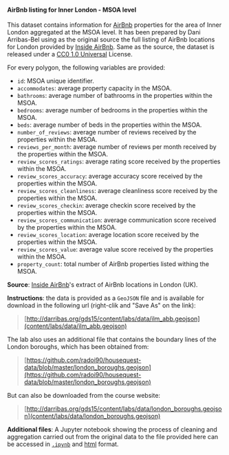 #### AirBnb listing for Inner London - MSOA level

This dataset contains information for [AirBnb](http://www.airbnb.com) properties for the area of Inner London aggregated at the MSOA level. It has been prepared by Dani Arribas-Bel using as the original source the full listing of AirBnb locations for London provided by [Inside AirBnb](http://insideairbnb.com/). Same as the source, the dataset is released under a [CC0 1.0 Universal](http://creativecommons.org/publicdomain/zero/1.0/) License.

For every polygon, the following variables are provided:

* `id`: MSOA unique identifier.
* `accommodates`: average property capacity in the MSOA.
* `bathrooms`: average number of bathrooms in the properties within the MSOA.
* `bedrooms`: average number of bedrooms in the properties within the MSOA.
* `beds`: average number of beds in the properties within the MSOA.
* `number_of_reviews`: average number of reviews received by the properties within the MSOA.
* `reviews_per_month`: average number of reviews per month received by the properties within the MSOA.
* `review_scores_ratings`: average rating score received by the properties within the MSOA. 
* `review_scores_accuracy`: average accuracy score received by the properties within the MSOA. 
* `review_scores_cleanliness`: average cleanliness score received by the properties within the MSOA. 
* `review_scores_checkin`: average checkin score received by the properties within the MSOA. 
* `review_scores_communication`: average communication score received by the properties within the MSOA. 
* `review_scores_location`: average location score received by the properties within the MSOA. 
* `review_scores_value`: average value score received by the properties within the MSOA. 
* `property_count`: total number of AirBnb properties listed withing the MSOA.

**Source**: [Inside AirBnb](http://insideairbnb.com/)'s extract of AirBnb locations in London (UK).

**Instructions**: the data is provided as a `GeoJSON` file and is available for download in the following url (right-clik and "Save As" on the link):

> [http://darribas.org/gds15/content/labs/data/ilm_abb.geojson](content/labs/data/ilm_abb.geojson)

The lab also uses an additional file that contains the boundary lines of the London boroughs, which has been obtained from:

> [https://github.com/radoi90/housequest-data/blob/master/london_boroughs.geojson](https://github.com/radoi90/housequest-data/blob/master/london_boroughs.geojson)

But can also be downloaded from the course website:

> [http://darribas.org/gds15/content/labs/data/london_boroughs.geojson](content/labs/data/london_boroughs.geojson)

**Additional files**: A Jupyter notebook showing the process of cleaning and aggregation carried out from the original data to the file provided here can be accessed in [`.ipynb`](content/labs/lab_08_airbnb_data_prep.ipynb) and [html](content/labs/lab_08_airbnb_data_prep.html) format.

